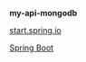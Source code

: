 **my-api-mongodb**

[start.spring.io](https://start.spring.io/)

[Spring Boot](https://docs.spring.io/spring-framework/reference/index.html)